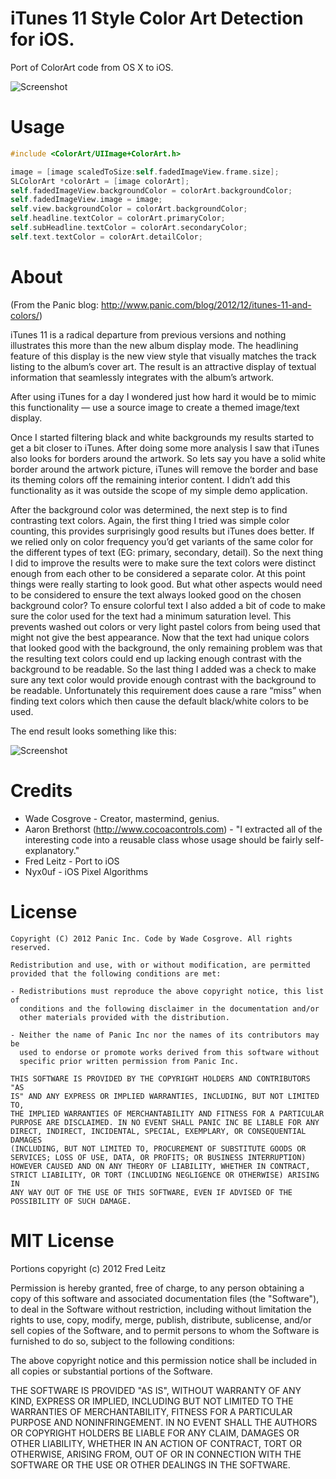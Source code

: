 iTunes 11 Style Color Art Detection for iOS.
===

Port of ColorArt code from OS X to iOS.

![Screenshot](https://raw.github.com/fleitz/ColorArt/master/new.png)

Usage
===

```objective-c
#include <ColorArt/UIImage+ColorArt.h>

image = [image scaledToSize:self.fadedImageView.frame.size];
SLColorArt *colorArt = [image colorArt];
self.fadedImageView.backgroundColor = colorArt.backgroundColor;
self.fadedImageView.image = image;
self.view.backgroundColor = colorArt.backgroundColor;
self.headline.textColor = colorArt.primaryColor;
self.subHeadline.textColor = colorArt.secondaryColor;
self.text.textColor = colorArt.detailColor;
```

About
===

(From the Panic blog: http://www.panic.com/blog/2012/12/itunes-11-and-colors/)

iTunes 11 is a radical departure from previous versions and nothing illustrates this more than the new album display mode. The headlining feature of this display is the new view style that visually matches the track listing to the album’s cover art. The result is an attractive display of textual information that seamlessly integrates with the album’s artwork.

After using iTunes for a day I wondered just how hard it would be to mimic this functionality — use a source image to create a themed image/text display.

Once I started filtering black and white backgrounds my results started to get a bit closer to iTunes. After doing some more analysis I saw that iTunes also looks for borders around the artwork. So lets say you have a solid white border around the artwork picture, iTunes will remove the border and base its theming colors off the remaining interior content. I didn’t add this functionality as it was outside the scope of my simple demo application.

After the background color was determined, the next step is to find contrasting text colors. Again, the first thing I tried was simple color counting, this provides surprisingly good results but iTunes does better. If we relied only on color frequency you’d get variants of the same color for the different types of text (EG: primary, secondary, detail). So the next thing I did to improve the results were to make sure the text colors were distinct enough from each other to be considered a separate color. At this point things were really starting to look good. But what other aspects would need to be considered to ensure the text always looked good on the chosen background color? To ensure colorful text I also added a bit of code to make sure the color used for the text had a minimum saturation level. This prevents washed out colors or very light pastel colors from being used that might not give the best appearance. Now that the text had unique colors that looked good with the background, the only remaining problem was that the resulting text colors could end up lacking enough contrast with the background to be readable. So the last thing I added was a check to make sure any text color would provide enough contrast with the background to be readable. Unfortunately this requirement does cause a rare “miss” when finding text colors which then cause the default black/white colors to be used.

The end result looks something like this:

![Screenshot](https://raw.github.com/aaronbrethorst/ColorArt/master/screenshot.png)

Credits
===

* Wade Cosgrove - Creator, mastermind, genius.
* Aaron Brethorst (http://www.cocoacontrols.com) - "I extracted all of the interesting code into a reusable class whose usage should be fairly self-explanatory."
* Fred Leitz - Port to iOS
* Nyx0uf - iOS Pixel Algorithms

License
===

    Copyright (C) 2012 Panic Inc. Code by Wade Cosgrove. All rights reserved.

    Redistribution and use, with or without modification, are permitted
    provided that the following conditions are met:

    - Redistributions must reproduce the above copyright notice, this list of
      conditions and the following disclaimer in the documentation and/or
      other materials provided with the distribution.

    - Neither the name of Panic Inc nor the names of its contributors may be
      used to endorse or promote works derived from this software without
      specific prior written permission from Panic Inc.

    THIS SOFTWARE IS PROVIDED BY THE COPYRIGHT HOLDERS AND CONTRIBUTORS "AS
    IS" AND ANY EXPRESS OR IMPLIED WARRANTIES, INCLUDING, BUT NOT LIMITED TO,
    THE IMPLIED WARRANTIES OF MERCHANTABILITY AND FITNESS FOR A PARTICULAR
    PURPOSE ARE DISCLAIMED. IN NO EVENT SHALL PANIC INC BE LIABLE FOR ANY
    DIRECT, INDIRECT, INCIDENTAL, SPECIAL, EXEMPLARY, OR CONSEQUENTIAL DAMAGES
    (INCLUDING, BUT NOT LIMITED TO, PROCUREMENT OF SUBSTITUTE GOODS OR
    SERVICES; LOSS OF USE, DATA, OR PROFITS; OR BUSINESS INTERRUPTION)
    HOWEVER CAUSED AND ON ANY THEORY OF LIABILITY, WHETHER IN CONTRACT,
    STRICT LIABILITY, OR TORT (INCLUDING NEGLIGENCE OR OTHERWISE) ARISING IN
    ANY WAY OUT OF THE USE OF THIS SOFTWARE, EVEN IF ADVISED OF THE
    POSSIBILITY OF SUCH DAMAGE.

MIT License
===============

Portions copyright (c) 2012 Fred Leitz

Permission is hereby granted, free of charge, to any person obtaining a copy
of this software and associated documentation files (the "Software"), to deal
in the Software without restriction, including without limitation the rights
to use, copy, modify, merge, publish, distribute, sublicense, and/or sell
copies of the Software, and to permit persons to whom the Software is
furnished to do so, subject to the following conditions:

The above copyright notice and this permission notice shall be included in
all copies or substantial portions of the Software.

THE SOFTWARE IS PROVIDED "AS IS", WITHOUT WARRANTY OF ANY KIND, EXPRESS OR
IMPLIED, INCLUDING BUT NOT LIMITED TO THE WARRANTIES OF MERCHANTABILITY,
FITNESS FOR A PARTICULAR PURPOSE AND NONINFRINGEMENT. IN NO EVENT SHALL THE
AUTHORS OR COPYRIGHT HOLDERS BE LIABLE FOR ANY CLAIM, DAMAGES OR OTHER
LIABILITY, WHETHER IN AN ACTION OF CONTRACT, TORT OR OTHERWISE, ARISING FROM,
OUT OF OR IN CONNECTION WITH THE SOFTWARE OR THE USE OR OTHER DEALINGS IN
THE SOFTWARE.
